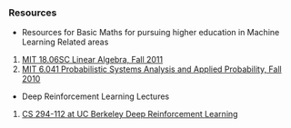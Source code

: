 ### Resources
* Resources for Basic Maths for pursuing higher education in Machine Learning Related areas
1. [MIT 18.06SC Linear Algebra, Fall 2011](https://www.youtube.com/playlist?list=PL221E2BBF13BECF6C)   
2. [MIT 6.041 Probabilistic Systems Analysis and Applied Probability, Fall 2010](https://www.youtube.com/playlist?list=PLUl4u3cNGP60A3XMwZ5sep719_nh95qOe)
* Deep Reinforcement Learning Lectures
1. [CS 294-112 at UC Berkeley Deep Reinforcement Learning](https://www.youtube.com/playlist?list=PLkFD6_40KJIxJMR-j5A1mkxK26gh_qg37)
